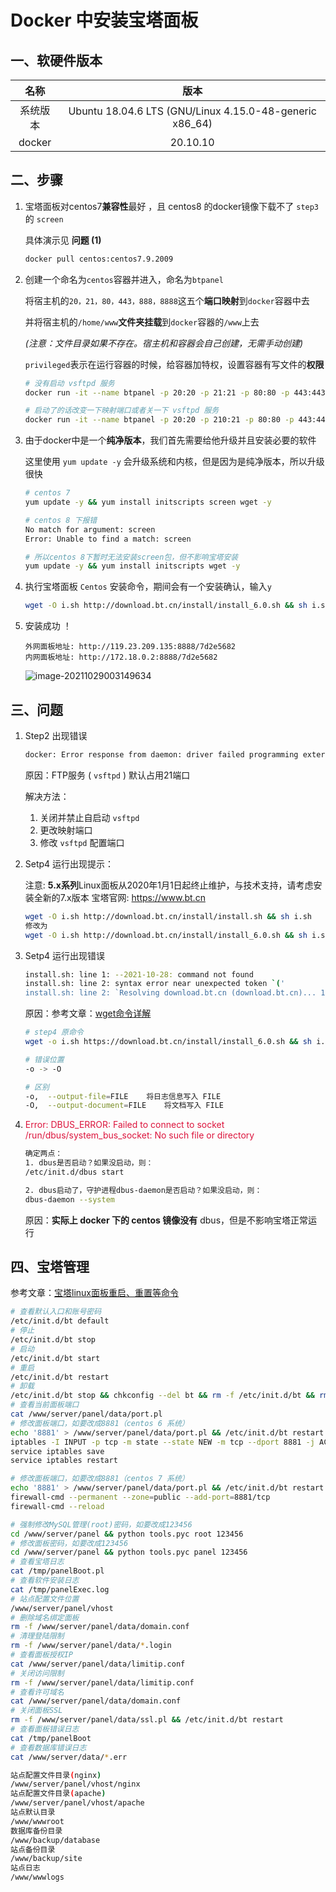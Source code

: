 # Docker 中安装宝塔面板

## 一、软硬件版本

|   名称   |                          版本                           |
| :------: | :-----------------------------------------------------: |
| 系统版本 | Ubuntu 18.04.6 LTS (GNU/Linux 4.15.0-48-generic x86_64) |
|  docker  |                        20.10.10                         |

## 二、步骤

1.   宝塔面板对centos7**兼容性**最好 ，且 centos8 的docker镜像下载不了 `step3` 的 `screen`

     具体演示见 **问题 (1)**

     ```bash
     docker pull centos:centos7.9.2009
     ```

2.   创建一个命名为`centos`容器并进入，命名为`btpanel`

     将宿主机的`20，21，80，443，888，8888`这五个**端口映射**到`docker`容器中去

     并将宿主机的`/home/www`**文件夹挂载**到`docker`容器的`/www`上去

     *(注意：文件目录如果不存在。宿主机和容器会自己创建，无需手动创建)*

     `privileged`表示在运行容器的时候，给容器加特权，设置容器有写文件的**权限**

     ```bash
     # 没有启动 vsftpd 服务
     docker run -it --name btpanel -p 20:20 -p 21:21 -p 80:80 -p 443:443 -p 888:888 -p 8888:8888 --privileged=true -v /home/www:/www centos:centos7.9.2009 /bin/bash
     
     # 启动了的话改变一下映射端口或者关一下 vsftpd 服务
     docker run -it --name btpanel -p 20:20 -p 210:21 -p 80:80 -p 443:443 -p 888:888 -p 8888:8888 --privileged=true -v /home/www:/www centos:centos7.9.2009 /bin/bash
     ```

3.   由于docker中是一个**纯净版本**，我们首先需要给他升级并且安装必要的软件

     这里使用 `yum update -y` 会升级系统和内核，但是因为是纯净版本，所以升级很快

     ```bash
     # centos 7 
     yum update -y && yum install initscripts screen wget -y
     
     # centos 8 下报错
     No match for argument: screen
     Error: Unable to find a match: screen
     
     # 所以centos 8下暂时无法安装screen包，但不影响宝塔安装
     yum update -y && yum install initscripts wget -y
     ```

4.   执行宝塔面板 `Centos` 安装命令，期间会有一个安装确认，输入`y`

     ```bash
     wget -O i.sh http://download.bt.cn/install/install_6.0.sh && sh i.sh
     ```

5.   安装成功 ！

     ```text
     外网面板地址: http://119.23.209.135:8888/7d2e5682
     内网面板地址: http://172.18.0.2:8888/7d2e5682
     ```

     ![image-20211029003149634](D:\TASK\Language\Notes\Archieve\assets\img\image-20211029003149634.png)

## 三、问题

1.   Step2 出现错误

     ```bash
     docker: Error response from daemon: driver failed programming external connectivity on endpoint btpanel (daaeec405d1d7b088754e6a7fe621f9c584a10a5df294e241aa574317b757716): Error starting userland proxy: listen tcp4 0.0.0.0:21: bind: address already in use.
     ```

     原因：FTP服务 ( `vsftpd` ) 默认占用21端口

     解决方法：

     1.   关闭并禁止自启动 `vsftpd` 
     2.   更改映射端口
     3.   修改 `vsftpd` 配置端口

2.   Setp4 运行出现提示：

     注意: **5.x系列**Linux面板从2020年1月1日起终止维护，与技术支持，请考虑安装全新的7.x版本 宝塔官网: https://www.bt.cn

     ```bash
     wget -O i.sh http://download.bt.cn/install/install.sh && sh i.sh
     修改为
     wget -O i.sh http://download.bt.cn/install/install_6.0.sh && sh i.sh
     ```

3.   Setp4 运行出现错误

     ```bash
     install.sh: line 1: --2021-10-28: command not found
     install.sh: line 2: syntax error near unexpected token `('
     install.sh: line 2: `Resolving download.bt.cn (download.bt.cn)... 116.10.184.143, 240e:a5:4200:89::143'
     ```

     原因：参考文章：[wget命令详解](https://www.cnblogs.com/sx66/p/11887022.html)

     ```bash
     # step4 原命令
     wget -o i.sh https://download.bt.cn/install/install_6.0.sh && sh i.sh
     
     # 错误位置
     -o -> -O
     
     # 区别
     -o,  --output-file=FILE    将日志信息写入 FILE
     -O,  --output-document=FILE    将文档写入 FILE
     ```

4.   <span style="color:crimson">Error: DBUS_ERROR: Failed to connect to socket /run/dbus/system_bus_socket: No such file or directory</span>

     ```bash
     确定两点：
     1. dbus是否启动？如果没启动，则：
     /etc/init.d/dbus start
     
     2. dbus启动了，守护进程dbus-daemon是否启动？如果没启动，则：
     dbus-daemon --system
     ```

     原因：**实际上 **docker 下的 centos 镜像**没有** dbus，但是不影响宝塔正常运行

## 四、宝塔管理

参考文章：[宝塔linux面板重启、重置等命令](https://www.xp8.net/server/392.html)

```bash
# 查看默认入口和账号密码
/etc/init.d/bt default
# 停止
/etc/init.d/bt stop
# 启动
/etc/init.d/bt start
# 重启
/etc/init.d/bt restart
# 卸载
/etc/init.d/bt stop && chkconfig --del bt && rm -f /etc/init.d/bt && rm -rf /www/server/panel
# 查看当前面板端口
cat /www/server/panel/data/port.pl
# 修改面板端口，如要改成8881（centos 6 系统）
echo '8881' > /www/server/panel/data/port.pl && /etc/init.d/bt restart
iptables -I INPUT -p tcp -m state --state NEW -m tcp --dport 8881 -j ACCEPT
service iptables save
service iptables restart

# 修改面板端口，如要改成8881（centos 7 系统）
echo '8881' > /www/server/panel/data/port.pl && /etc/init.d/bt restart
firewall-cmd --permanent --zone=public --add-port=8881/tcp
firewall-cmd --reload

# 强制修改MySQL管理(root)密码，如要改成123456
cd /www/server/panel && python tools.pyc root 123456
# 修改面板密码，如要改成123456
cd /www/server/panel && python tools.pyc panel 123456
# 查看宝塔日志
cat /tmp/panelBoot.pl
# 查看软件安装日志
cat /tmp/panelExec.log
# 站点配置文件位置
/www/server/panel/vhost
# 删除域名绑定面板
rm -f /www/server/panel/data/domain.conf
# 清理登陆限制
rm -f /www/server/panel/data/*.login
# 查看面板授权IP
cat /www/server/panel/data/limitip.conf
# 关闭访问限制
rm -f /www/server/panel/data/limitip.conf
# 查看许可域名
cat /www/server/panel/data/domain.conf
# 关闭面板SSL
rm -f /www/server/panel/data/ssl.pl && /etc/init.d/bt restart
# 查看面板错误日志
cat /tmp/panelBoot
# 查看数据库错误日志
cat /www/server/data/*.err

站点配置文件目录(nginx)
/www/server/panel/vhost/nginx
站点配置文件目录(apache)
/www/server/panel/vhost/apache
站点默认目录
/www/wwwroot
数据库备份目录
/www/backup/database
站点备份目录
/www/backup/site
站点日志
/www/wwwlogs
```


